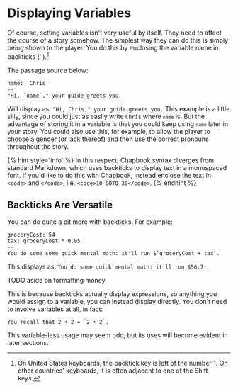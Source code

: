# Displaying Variables

Of course, setting variables isn't very useful by itself. They need to affect the course of a story somehow. The simplest way they can do this is simply being shown to the player. You do this by enclosing the variable name in backticks (<code>`</code>).[^1]

The passage source below:

```
name: 'Chris'
--
"Hi, `name`," your guide greets you.
```

Will display as: `"Hi, Chris," your guide greets you.` This example is a little silly, since you could just as easily write `Chris` where <code>`name`</code> is. But the advantage of storing it in a variable is that you could keep using <code>`name`</code> later in your story. You could also use this, for example, to allow the player to choose a gender (or lack thereof) and then use the correct pronouns throughout the story.

{% hint style='info' %}
In this respect, Chapbook syntax diverges from standard Markdown, which uses backticks to display text in a monospaced font. If you'd like to do this with Chapbook, instead enclose the text in `<code>` and `</code>`, i.e. `<code>10 GOTO 30</code>`.
{% endhint %}

## Backticks Are Versatile

You can do quite a bit more with backticks. For example:

```
groceryCost: 54
tax: groceryCost * 0.05
--
You do some some quick mental math: it'll run $`groceryCost + tax`.
```

This displays as: `You do some quick mental math: it'll run $56.7.` 

TODO aside on formatting money

This is because backticks actually display expressions, so anything you would assign to a variable, you can instead display directly. You don't need to involve variables at all, in fact:

```
You recall that 2 + 2 = `2 + 2`. 
```

This variable-less usage may seem odd, but its uses will become evident in later sections.

[^1]: On United States keyboards, the backtick key is left of the number 1. On other countries' keyboards, it is often adjacent to one of the Shift keys.